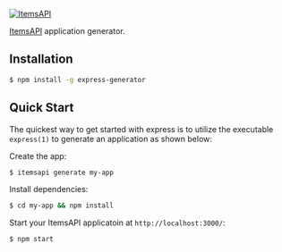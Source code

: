 [![ItemsAPI](https://pbs.twimg.com/profile_images/776731186026704896/t2BmYaxc.jpg)](https://www.itemsapi.com/)

[ItemsAPI](https://www.npmjs.com/package/itemsapi) application generator.



## Installation

```sh
$ npm install -g express-generator
```

## Quick Start

The quickest way to get started with express is to utilize the executable `express(1)` to generate an application as shown below:

Create the app:



```bash
$ itemsapi generate my-app 
```

Install dependencies:

```bash
$ cd my-app && npm install 
```

Start your ItemsAPI applicatoin at `http://localhost:3000/`:

```bash
$ npm start
```

